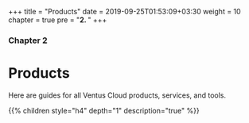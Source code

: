 +++
title = "Products"
date = 2019-09-25T01:53:09+03:30
weight = 10
chapter = true
pre = "<b>2. </b>"
+++
### Chapter 2
# Products
Here are guides for all Ventus Cloud products, services, and tools.

{{% children style="h4" depth="1" description="true" %}}